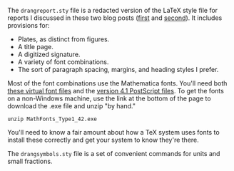 The `drangreport.sty` file is a redacted version of the LaTeX style file for reports I discussed in these two blog posts ([first][1] and [second][2]). It includes provisions for:

* Plates, as distinct from figures.
* A title page.
* A digitized signature.
* A variety of font combinations.
* The sort of paragraph spacing, margins, and heading styles I prefer.

Most of the font combinations use the Mathematica fonts. You'll need both [these virtual font files][3] and the [version 4.1 PostScript files][4]. To get the fonts on a non-Windows machine, use the link at the bottom of the page to download the .exe file and unzip "by hand."

    unzip MathFonts_Type1_42.exe

You'll need to know a fair amount about how a TeX system uses fonts to install these correctly and get your system to know they're there.

The `drangsymbols.sty` file is a set of convenient commands for units and small fractions.


[1]: http://www.leancrew.com/all-this/2011/04/text-files-and-me-part-3/
[2]: http://www.leancrew.com/all-this/2011/04/text-files-and-me-part-3-5/
[3]: http://library.wolfram.com/infocenter/MathSource/3200/
[4]: http://support.wolfram.com/technotes/fonts/windows/latestfonts.html
